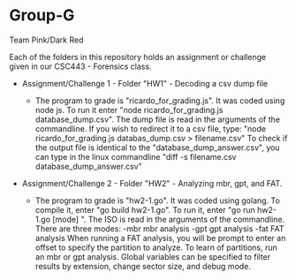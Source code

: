 # Group-G
Team Pink/Dark Red

Each of the folders in this repository holds an assignment or challenge given in our CSC443 - Forensics class.

* Assignment/Challenge 1 - Folder "HW1" - Decoding a csv dump file 
    - The program to grade is "ricardo_for_grading.js". It was coded using node js.
      To run it enter "node ricardo_for_grading.js database_dump.csv". The dump file is read in the arguments of the commandline. 
      If you wish to redirect it to a csv file, type: "node ricardo_for_grading.js databas_dump.csv > filename.csv"
      To check if the output file is identical to the "database_dump_answer.csv", you can type in the linux commandline "diff -s filename.csv            database_dump_answer.csv"
      
 * Assignment/Challenge 2 - Folder "HW2" - Analyzing mbr, gpt, and FAT. 
    - The program to grade is "hw2-1.go". It was coded using golang.
      To compile it, enter "go build hw2-1.go".
      To run it, enter "go run hw2-1.go [mode] <filename>". The ISO is read in the arguments of the commandline. 
      There are three modes: 
        -mbr           mbr analysis
        -gpt           gpt analysis
        -fat           FAT analysis
      When running a FAT analysis, you will be prompt to enter an offset to specify the partition to analyze. To learn of partitions, run an
      mbr or gpt analysis.
      Global variables can be specified to filter results by extension, change sector size, and debug mode.

